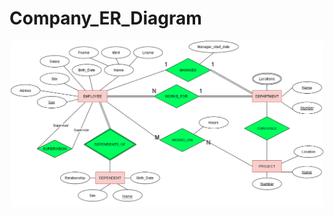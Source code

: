 # Company_ER_Diagram

<p align="center">
  <img src="https://github.com/Ugur0855/Company_ER_Diagram/blob/main/Company%20ER.png" width="500"/>
</p>
